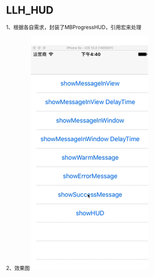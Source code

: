 # LLH_HUD

1、根据各自需求，封装了MBProgressHUD，引用宏来处理

2、效果图
![image](https://github.com/hzz2020/LLH_HUD/blob/master/README.gif)